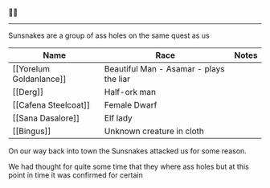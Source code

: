 🐍🐍
___

Sunsnakes are a group of ass holes on the same quest as us

| Name | Race | Notes |
|--------| ------| ------- |
|[[Yorelum Goldanlance]] | Beautiful Man - Asamar - plays the liar 
| [[Derg]] | Half-ork man | 
| [[Cafena Steelcoat]]| Female Dwarf  |
|[[Sana Dasalore]]| Elf lady | 
|[[Bingus]]| Unknown creature in cloth |

On our way back into town the Sunsnakes attacked us for some reason.

We had thought for quite some time that they where ass holes but at this point in time it was confirmed for certain